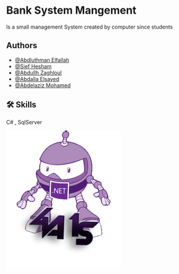 
# Bank System Mangement

Is a small management System created by computer since students


## Authors

- [@Abdluthman Elfallah](https://www.facebook.com/AbdUlrhmanElfallah)
- [@Sief Hesham](https://www.facebook.com/0x3b3fc)
- [@Abdullh Zaghloul](https://www.facebook.com/profile.php?id=100003382720481)
- [@Abdalla Elsayed](https://www.facebook.com/anaabdallah.elsayes)
- [@Abdelaziz Mohamed](https://www.facebook.com/profile.php?id=100073182404530)


## 🛠 Skills
C# , SqlServer


![Logo](https://github.com/AVElfallah/Bank_System_SDCs3/blob/master/team_logo.png)


